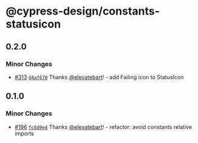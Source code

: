 # @cypress-design/constants-statusicon

## 0.2.0

### Minor Changes

- [#313](https://github.com/cypress-io/cypress-design/pull/313) [`d4af670`](https://github.com/cypress-io/cypress-design/commit/d4af670a92c411c897a547ab26ad72bd6ac07f54) Thanks [@elevatebart](https://github.com/elevatebart)! - add Failing icon to StatusIcon

## 0.1.0

### Minor Changes

- [#196](https://github.com/cypress-io/cypress-design/pull/196) [`fc6d9e4`](https://github.com/cypress-io/cypress-design/commit/fc6d9e4fedcc01fa8e01b868b0fa66d8895c37d0) Thanks [@elevatebart](https://github.com/elevatebart)! - refactor: avoid constants relative imports
